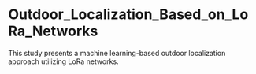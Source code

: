 # Outdoor_Localization_Based_on_LoRa_Networks
This study presents a machine learning-based outdoor localization approach utilizing LoRa networks.
